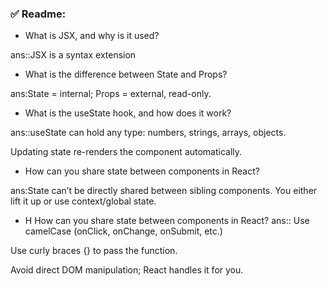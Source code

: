 ### ✅ Readme: 


 - What is JSX, and why is it used?

 ans::JSX  is a syntax extension

 - What is the difference between State and Props?

 ans:State = internal; Props = external, read-only.

 - What is the useState hook, and how does it work?

 ans::useState can hold any type: numbers, strings, arrays, objects.

Updating state re-renders the component automatically.


 - How can you share state between components in React?

 ans:State can’t be directly shared between sibling components. You either lift it up or use context/global state.
 - H
 How can you share state between components in React?
 ans::
 Use camelCase (onClick, onChange, onSubmit, etc.)

Use curly braces {} to pass the function.

Avoid direct DOM manipulation; React handles it for you.
